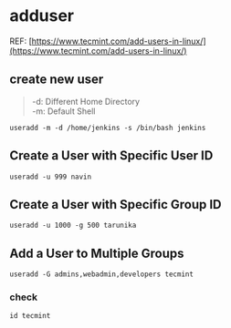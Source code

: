 # adduser
REF: [https://www.tecmint.com/add-users-in-linux/](https://www.tecmint.com/add-users-in-linux/)  

## create new user
> -d: Different Home Directory  
> -m: Default Shell
```
useradd -m -d /home/jenkins -s /bin/bash jenkins
```

## Create a User with Specific User ID
```
useradd -u 999 navin
```

## Create a User with Specific Group ID
```
useradd -u 1000 -g 500 tarunika
```

## Add a User to Multiple Groups
```
useradd -G admins,webadmin,developers tecmint
```
### check
```
id tecmint
```